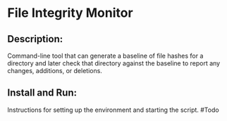 # File Integrity Monitor

## Description:
Command-line tool that can generate a baseline of file hashes for a directory and later check that directory against the baseline to report any changes, additions, or deletions.

## Install and Run:
Instructions for setting up the environment and starting the script. #Todo